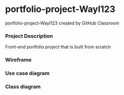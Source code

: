 # portfolio-project-Wayl123
portfolio-project-Wayl123 created by GitHub Classroom

### Project Description
Front-end portfolio project that is built from scratch

### Wireframe

### Use case diagram

### Class diagram
